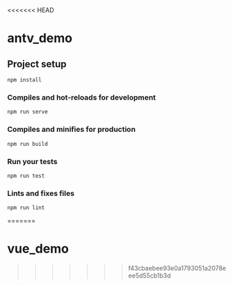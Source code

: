 <<<<<<< HEAD
# antv_demo

## Project setup
```
npm install
```

### Compiles and hot-reloads for development
```
npm run serve
```

### Compiles and minifies for production
```
npm run build
```

### Run your tests
```
npm run test
```

### Lints and fixes files
```
npm run lint
```
=======
# vue_demo
>>>>>>> f43cbaebee93e0a1793051a2078eee5d55cb1b3d

